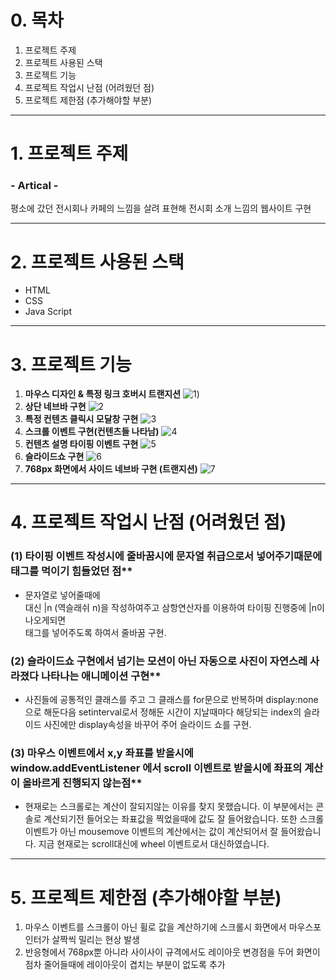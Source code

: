 # 0. 목차

1. 프로젝트 주제
2. 프로젝트 사용된 스택
3. 프로젝트 기능
4. 프로젝트 작업시 난점 (어려웠던 점)
5. 프로젝트 제한점 (추가해야할 부분)

---

# 1. 프로젝트 주제

### **- Artical -**

평소에 갔던 전시회나 카페의 느낌을 살려 표현해 전시회 소개 느낌의 웹사이트 구현

---

# 2. 프로젝트 사용된 스택

  * HTML
  * CSS
  * Java Script

---

# 3. 프로젝트 기능
1. **마우스 디자인 & 특정 링크 호버시 트랜지션**
![1](https://user-images.githubusercontent.com/99634816/170812394-735a3d0b-4b93-491e-8b3b-f56a43e03a3e.PNG))
2. **상단 네브바 구현**
![2](https://user-images.githubusercontent.com/99634816/170812731-a5d6be96-3a4c-4a12-b8e3-8e49210c59bb.PNG)
3. **특정 컨텐츠 클릭시 모달창 구현**
![3](https://user-images.githubusercontent.com/99634816/170812922-520aa4d3-65eb-49b0-b525-f5d3f64912c7.PNG)
4. **스크롤 이벤트 구현(컨텐츠들 나타남)**
![4](https://user-images.githubusercontent.com/99634816/170812928-22b19c13-4aaa-4bdb-948e-fab863b1d945.jpg)
5. **컨텐츠 설명 타이핑 이벤트 구현**
![5](https://user-images.githubusercontent.com/99634816/170812941-d6738167-41b7-4310-be4e-267a7de1fffa.PNG)
6. **슬라이드쇼 구현**
![6](https://user-images.githubusercontent.com/99634816/170813155-aede02b4-e4f5-487e-b8dc-61ebb29505a3.PNG)
7. **768px 화면에서 사이드 네브바 구현 (트랜지션)**
![7](https://user-images.githubusercontent.com/99634816/170813945-828f12d9-9aad-44c4-9b07-5fffe0177eb5.PNG)


___

# 4. 프로젝트 작업시 난점 (어려웠던 점)
### (1) 타이핑 이벤트 작성시에 줄바꿈시에 문자열 취급으로서 넣어주기때문에 <br> 태그를 먹이기 힘들었던 점**
  * 문자열로 넣어줄때에 <br> 대신 |n (역슬래쉬 n)을 작성하여주고 삼항연산자를 이용하여 타이핑 진행중에 |n이 나오게되면 <br/> 태그를 넣어주도록 하여서 줄바꿈 구현.
### (2) 슬라이드쇼 구현에서 넘기는 모션이 아닌 자동으로 사진이 자연스레 사라졌다 나타나는 애니메이션 구현**
  * 사진들에 공통적인 클래스를 주고 그 클래스를 for문으로 반복하며 display:none으로 해둔다음 setinterval로서 정해둔 시간이 지날때마다 해당되는 index의 슬라이드 사진에만 display속성을 바꾸어 주어 슬라이드 쇼를 구현.
### (3) 마우스 이벤트에서 x,y 좌표를 받을시에 window.addEventListener 에서 scroll 이벤트로 받을시에 좌표의 계산이 올바르게 진행되지 않는점**
 * 현재로는 스크롤로는 계산이 잘되지않는 이유를 찾지 못했습니다. 이 부분에서는 콘솔로 계산되기전 들어오는 좌표값을 찍었을때에 값도 잘 들어왔습니다. 또한 스크롤이벤트가 아닌 mousemove 이벤트의 계산에서는 값이 계산되어서 잘 들어왔습니다. 지금 현재로는 scroll대신에 wheel 이벤트로서 대신하였습니다.

___

# 5. 프로젝트 제한점 (추가해야할 부분)
1. 마우스 이벤트를 스크롤이 아닌 휠로 값을 계산하기에 스크롤시 화면에서 마우스포인터가 살짝씩 밀리는 현상 발생
2. 반응형에서 768px뿐 아니라 사이사이 규격에서도 레이아웃 변경점을 두어 화면이 점차 줄어들때에 레이아웃이 겹치는 부분이 없도록 추가
